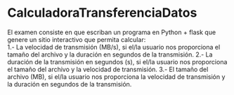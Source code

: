 # CalculadoraTransferenciaDatos
El examen consiste en que escriban un programa en Python + flask que genere un sitio interactivo que permita calcular:   
1.- La velocidad de transmisión (MB/s), si el/la usuario nos proporciona el tamaño del archivo y la duración en segundos de la transmisión.
2.- La duración de la transmisión en segundos (s), si el/la usuario nos proporciona el tamaño del archivo y la velocidad de transmisión.
3.- El tamaño del archivo (MB), si el/la usuario nos proporciona la velocidad de transmisión y la duración en segundos de la transmisión.

